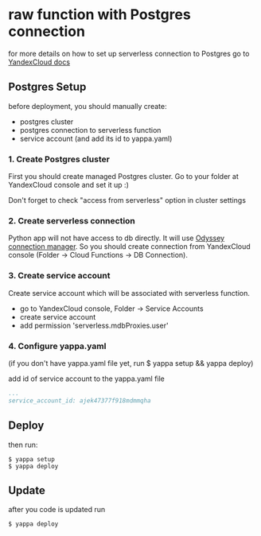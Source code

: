 # raw function with Postgres connection

for more details on how to set up serverless connection to Postgres go
to [YandexCloud docs](https://cloud.yandex.ru/docs/functions/operations/database-connection) 

## Postgres Setup 
before deployment, you should manually create:

- postgres cluster
- postgres connection to serverless function
- service account (and add its id to yappa.yaml)

### 1. Create Postgres cluster
First you should create managed Postgres cluster. Go to your
folder at YandexCloud console and set it up :)

Don't forget to check "access from serverless" option in cluster settings
### 2. Create serverless connection
Python app will not have access to db directly. It will use
[Odyssey connection manager](https://github.com/yandex/odyssey).
So you should create connection from YandexCloud console
(Folder -> Cloud Functions -> DB Connection).

### 3. Create service account
Create service account which will be associated with serverless
function.
- go to YandexCloud console, Folder -> Service Accounts
- create service account
- add permission 'serverless.mdbProxies.user'

### 4. Configure yappa.yaml
(if you don't have yappa.yaml file yet, run $ yappa setup && yappa deploy)

add id of service account to the yappa.yaml file
```yaml
...
service_account_id: ajek47377f918mdmmqha
```

## Deploy 

then run:

```shell 
$ yappa setup 
$ yappa deploy 
```

## Update
after you code is updated run

```shell 
$ yappa deploy 
```